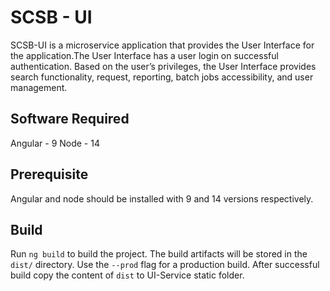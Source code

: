 # SCSB - UI

SCSB-UI is a microservice application that provides the User Interface for the application.The User Interface has a user login on successful authentication. Based on the user’s privileges, the User Interface provides search functionality, request, reporting, batch jobs accessibility, and user management.

## Software Required

Angular - 9
Node    - 14
## Prerequisite

Angular and node should be installed with 9 and 14 versions respectively.

## Build

Run `ng build` to build the project. The build artifacts will be stored in the `dist/` directory. Use the `--prod` flag for a production build.
After successful build copy the content of `dist` to UI-Service static folder.

